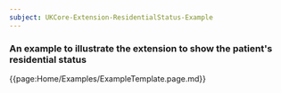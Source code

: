 ```yaml
---
subject: UKCore-Extension-ResidentialStatus-Example
---
```

### An example to illustrate the extension to show the patient's residential status


{{page:Home/Examples/ExampleTemplate.page.md}}

